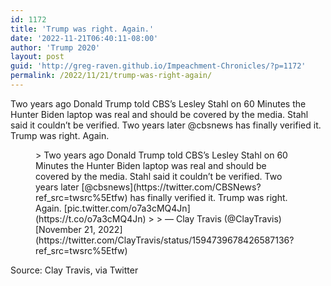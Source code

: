 ```yaml
---
id: 1172
title: 'Trump was right. Again.'
date: '2022-11-21T06:40:11-08:00'
author: 'Trump 2020'
layout: post
guid: 'http://greg-raven.github.io/Impeachment-Chronicles/?p=1172'
permalink: /2022/11/21/trump-was-right-again/
---
```


Two years ago Donald Trump told CBS’s Lesley Stahl on 60 Minutes the Hunter Biden laptop was real and should be covered by the media. Stahl said it couldn’t be verified. Two years later @cbsnews has finally verified it. Trump was right. Again.

<figure class="wp-block-embed is-type-rich is-provider-twitter wp-block-embed-twitter"><div class="wp-block-embed__wrapper">> Two years ago Donald Trump told CBS’s Lesley Stahl on 60 Minutes the Hunter Biden laptop was real and should be covered by the media. Stahl said it couldn’t be verified. Two years later [@cbsnews](https://twitter.com/CBSNews?ref_src=twsrc%5Etfw) has finally verified it. Trump was right. Again. [pic.twitter.com/o7a3cMQ4Jn](https://t.co/o7a3cMQ4Jn)
> 
> — Clay Travis (@ClayTravis) [November 21, 2022](https://twitter.com/ClayTravis/status/1594739678426587136?ref_src=twsrc%5Etfw)

<script async="" charset="utf-8" src="https://platform.twitter.com/widgets.js"></script></div></figure>Source: Clay Travis, via Twitter